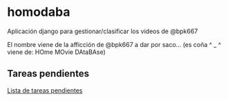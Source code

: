 # homodaba
Aplicación django para gestionar/clasificar los videos de @bpk667

El nombre viene de la afficción de @bpk667 a dar por saco... (es coña ^ _ ^ viene de: HOme MOvie DAtaBAse)

## Tareas pendientes
[Lista de tareas pendientes](./todo.md)